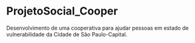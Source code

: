 # ProjetoSocial_Cooper
Desenvolvimento de uma cooperativa para ajudar pessoas em estado de vulnerabilidade da Cidade de São Paulo-Capital.
